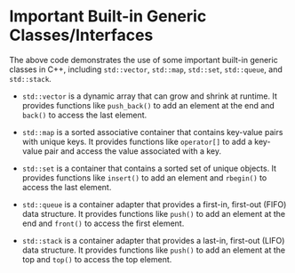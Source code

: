 # Important Built-in Generic Classes/Interfaces
The above code demonstrates the use of some important built-in generic classes in C++, including `std::vector`, `std::map`, `std::set`, `std::queue`, and `std::stack`.

- `std::vector` is a dynamic array that can grow and shrink at runtime. It provides functions like `push_back()` to add an element at the end and `back()` to access the last element.

- `std::map` is a sorted associative container that contains key-value pairs with unique keys. It provides functions like `operator[]` to add a key-value pair and access the value associated with a key.

- `std::set` is a container that contains a sorted set of unique objects. It provides functions like `insert()` to add an element and `rbegin()` to access the last element.

- `std::queue` is a container adapter that provides a first-in, first-out (FIFO) data structure. It provides functions like `push()` to add an element at the end and `front()` to access the first element.

- `std::stack` is a container adapter that provides a last-in, first-out (LIFO) data structure. It provides functions like `push()` to add an element at the top and `top()` to access the top element.